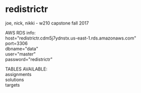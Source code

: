 # redistrictr
joe, nick, nikki - w210 capstone fall 2017


AWS RDS info:  
host="redistrictr.cdm5j7ydnstx.us-east-1.rds.amazonaws.com"  
port=3306  
dbname="data"  
user="master"  
password="redistrictr"  

TABLES AVAILABLE:  
assignments  
solutions  
targets  

